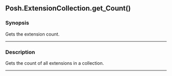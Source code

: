 Posh.ExtensionCollection.get_Count()
------------------------------------

### Synopsis
Gets the extension count.

---

### Description

Gets the count of all extensions in a collection.

---
